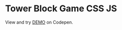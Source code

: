 # Tower Block Game CSS JS

View and try [DEMO](https://codepen.io/filippoerbisti/pen/GRQMQzK) on Codepen.
